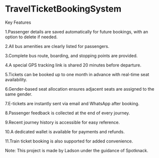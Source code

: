 # TravelTicketBookingSystem

Key Features

1.Passenger details are saved automatically for future bookings, with an option to delete if needed.

2.All bus amenities are clearly listed for passengers.

3.Complete bus route, boarding, and stopping points are provided.

4.A special GPS tracking link is shared 20 minutes before departure.

5.Tickets can be booked up to one month in advance with real-time seat availability.

6.Gender-based seat allocation ensures adjacent seats are assigned to the same gender.

7.E-tickets are instantly sent via email and WhatsApp after booking.

8.Passenger feedback is collected at the end of every journey.

9.Recent journey history is accessible for easy reference.

10.A dedicated wallet is available for payments and refunds.

11.Train ticket booking is also supported for added convenience.

Note: This project is made by Ladson under the guidance of Spotknack.
